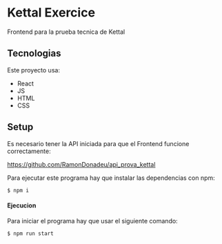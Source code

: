 # Kettal Exercice

Frontend para la prueba tecnica de Kettal

## Tecnologias

Este proyecto usa:

- React
- JS
- HTML
- CSS

## Setup

Es necesario tener la API iniciada para que el Frontend funcione correctamente:

https://github.com/RamonDonadeu/api_prova_kettal

Para ejecutar este programa hay que instalar las dependencias con npm:

```
$ npm i
```

#### Ejecucion

Para iniciar el programa hay que usar el siguiente comando:

```
$ npm run start
```
